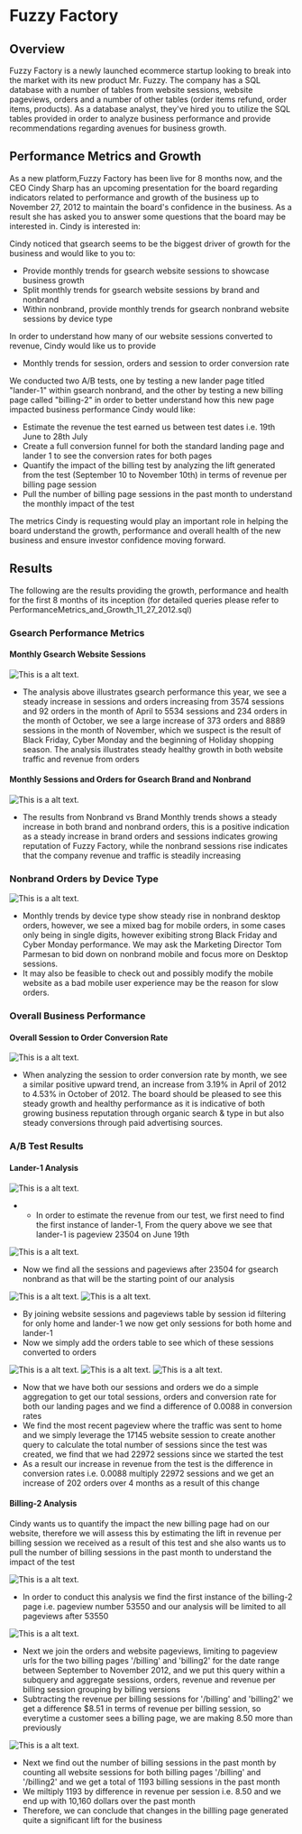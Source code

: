 # Fuzzy Factory

## Overview 
Fuzzy Factory is a newly launched ecommerce startup looking to break into the market with its new product Mr. Fuzzy. The company has a SQL database with a number of tables from website sessions, website pageviews, orders and a number of other tables (order items refund, order items, products). As a database analyst, they've hired you to utilize the SQL tables provided in order to analyze business performance and provide recommendations regarding avenues for business growth. 


## Performance Metrics and Growth 
As a new platform,Fuzzy Factory has been live for 8 months now, and the CEO Cindy Sharp has an upcoming presentation for the board regarding indicators related to performance and growth of the business up to November 27, 2012 to maintain the board's confidence in the business. As a result she has asked you to answer some questions that the board may be interested in. Cindy is interested in: 

Cindy noticed that gsearch seems to be the biggest driver of growth for the business and would like to you to: 
* Provide monthly trends for gsearch website sessions to showcase business growth
* Split monthly trends for gsearch website sessions by brand and nonbrand 
* Within nonbrand, provide monthly trends for gsearch nonbrand website sessions by device type

In order to understand how many of our website sessions converted to revenue, Cindy would like us to provide
* Monthly trends for session, orders and session to order conversion rate

We conducted two A/B tests, one by testing a new lander page titled "lander-1" within gsearch nonbrand, and the other by testing a new billing page called "billing-2" in order to better understand how this new page impacted business performance Cindy would like:
* Estimate the revenue the test earned us between test dates i.e. 19th June to 28th July
* Create a full conversion funnel for both the standard landing page and lander 1 to see the conversion rates for both pages
* Quantify the impact of the billing test by analyzing the lift generated from the test (September 10 to November 10th) in terms of revenue per billing page session
* Pull the number of billing page sessions in the past month to understand the monthly impact of the test

The metrics Cindy is requesting would play an important role in helping the board understand the growth, performance and overall health of the new business and ensure investor confidence moving forward. 

## Results 

The following are the results providing the growth, performance and health for the first 8 months of its inception (for detailed queries please refer to PerformanceMetrics_and_Growth_11_27_2012.sql)

### Gsearch Performance Metrics 
#### Monthly Gsearch Website Sessions
![This is a alt text.](/images/Monthly_trends_gsearch.png)
* The analysis above illustrates gsearch performance this year, we see a steady increase in sessions and orders increasing from 3574 sessions and 92 orders in the month of April to 5534 sessions and 234 orders in the month of October, we see a large increase of 373 orders and 8889 sessions in the month of November, which we suspect is the result of Black Friday, Cyber Monday and the beginning of Holiday shopping season. The analysis illustrates steady healthy growth in both website traffic and revenue from orders 

#### Monthly Sessions and Orders for Gsearch Brand and Nonbrand 
![This is a alt text.](/images/Brand_nonbrand_monthlysessions.png)
* The results from Nonbrand vs Brand Monthly trends shows a steady increase in both brand and nonbrand orders, this is a positive indication as a steady increase in brand orders and sessions indicates growing reputation of Fuzzy Factory, while the nonbrand sessions rise indicates that the company revenue and traffic is steadily increasing

### Nonbrand Orders by Device Type 
![This is a alt text.](/images/Monthly_trends_by_device.png)
* Monthly trends by device type show steady rise in nonbrand desktop orders, however, we see a mixed bag for mobile orders, in some cases only being in single digits, however exibiting strong Black Friday and Cyber Monday performance. We may ask the Marketing Director Tom Parmesan to bid down on nonbrand mobile and focus more on Desktop sessions. 
* It may also be feasible to check out and possibly modify the mobile website as a bad mobile user experience may be the reason for slow orders. 

### Overall Business Performance

#### Overall Session to Order Conversion Rate 
![This is a alt text.](/images/session_to_order_cov_rate.png)
* When analyzing the session to order conversion rate by month, we see a similar positive upward trend, an increase from 3.19% in April of 2012 to 4.53% in October of 2012. The board should be pleased to see this steady growth and healthy performance as it is indicative of both growing business reputation through organic search & type in but also steady conversions through paid advertising sources. 

### A/B Test Results 
#### Lander-1 Analysis 
![This is a alt text.](/images/first_instance_of_lander1.png)
* * In order to estimate the revenue from our test, we first need to find the first instance of lander-1, From the query above we see that lander-1 is pageview 23504 on June 19th

![This is a alt text.](/images/website_session_and_pageviewids_lander1.png)
* Now we find all the sessions and pageviews after 23504 for gsearch nonbrand as that will be the starting point of our analysis

![This is a alt text.](/images/website_session_and_pageviewids_lander1.png)
![This is a alt text.](/images/nonbrand_sessionsandorders.png)
* By joining website sessions and pageviews table by session id filtering for only home and lander-1 we now get only sessions for both home and lander-1
* Now we simply add the orders table to see which of these sessions converted to orders

![This is a alt text.](/images/conversion_rate_diff_home_vs_lander.png)
![This is a alt text.](/images/most_recent_gsearch_nonbrand_pageview.png)
![This is a alt text.](/images/sessions_since_test.png)
* Now that we have both our sessions and orders we do a simple aggregation to get our total sessions, orders and conversion rate for both our landing pages and we find a difference of 0.0088 in conversion rates 
* We find the most recent pageview where the traffic was sent to home and we simply leverage the 17145 website session to create another query to calculate the total number of sessions since the test was created, we find that we had 22972 sessions since we started the test
* As a result our increase in revenue from the test is the difference in conversion rates i.e. 0.0088 multiply 22972 sessions and we get an increase of 202 orders over 4 months as a result of this change 

#### Billing-2 Analysis
Cindy wants us to quantify the impact the new billing page had on our website, therefore we will assess this by estimating the lift in revenue per billing session we received as a result of this test and she also wants us to pull the number of billing sessions in the past month to understand the impact of the test

![This is a alt text.](/images/first_date_billing2.png)
* In order to conduct this analysis we find the first instance of the billing-2 page i.e. pageview number 53550 and our analysis will be limited to all pageviews after 53550

![This is a alt text.](/images/billing_vs_billing2_revenue_per_session.png)
* Next we join the orders and website pageviews, limiting to pageview urls for the two billing pages '/billing' and 'billing2' for the date range between September to November 2012, and we put this query within a subquery and aggregate sessions, orders, revenue and revenue per billing session grouping by billing versions
* Subtracting the revenue per billing sessions for '/billing' and 'billing2' we get a difference $8.51 in terms of revenue per billing session, so everytime a customer sees a billing page, we are making 8.50 more than previously

![This is a alt text.](/images/billin_sessions_past_month.png)
* Next we find out the number of billing sessions in the past month by counting all website sessions for both billing pages '/billing' and '/billing2' and we get a total of 1193 billing sessions in the past month
* We miltiply 1193 by difference in revenue per session i.e. 8.50 and we end up with 10,160 dollars over the past month
* Therefore, we can conclude that changes in the billling page generated quite a significant lift for the business
